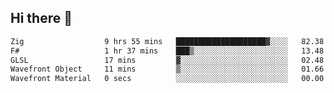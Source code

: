 ## Hi there 👋

 <!--START_SECTION:waka-->

```txt
Zig                  9 hrs 55 mins   ████████████████████▓░░░░   82.38 %
F#                   1 hr 37 mins    ███▒░░░░░░░░░░░░░░░░░░░░░   13.48 %
GLSL                 17 mins         ▓░░░░░░░░░░░░░░░░░░░░░░░░   02.48 %
Wavefront Object     11 mins         ▒░░░░░░░░░░░░░░░░░░░░░░░░   01.66 %
Wavefront Material   0 secs          ░░░░░░░░░░░░░░░░░░░░░░░░░   00.00 %
```

<!--END_SECTION:waka-->

<!--
**ValentinRapp/ValentinRapp** is a ✨ _special_ ✨ repository because its `README.md` (this file) appears on your GitHub profile.

Here are some ideas to get you started:

- 🔭 I’m currently working on ...
- 🌱 I’m currently learning ...
- 👯 I’m looking to collaborate on ...
- 🤔 I’m looking for help with ...
- 💬 Ask me about ...
- 📫 How to reach me: ...
- 😄 Pronouns: ...
- ⚡ Fun fact: ...
-->

